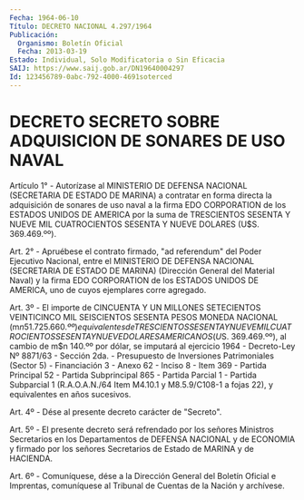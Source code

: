 ```yaml
---
Fecha: 1964-06-10
Título: DECRETO NACIONAL 4.297/1964
Publicación:
  Organismo: Boletín Oficial
  Fecha: 2013-03-19
Estado: Individual, Solo Modificatoria o Sin Eficacia
SAIJ: https://www.saij.gob.ar/DN19640004297
Id: 123456789-0abc-792-4000-4691soterced
---
```

# DECRETO SECRETO SOBRE ADQUISICION DE SONARES DE USO NAVAL

<a id="1"></a>
Artículo 1° - Autorízase al MINISTERIO DE DEFENSA NACIONAL (SECRETARIA DE ESTADO DE MARINA) a contratar en forma directa la adquisición de sonares de uso naval a la firma EDO CORPORATION de los ESTADOS UNIDOS DE AMERICA por la suma de TRESCIENTOS SESENTA Y NUEVE MIL CUATROCIENTOS SESENTA Y NUEVE DOLARES (U$S. 369.469.ºº).

<a id="2"></a>
Art. 2° - Apruébese el contrato firmado, "ad referendum" del Poder Ejecutivo Nacional, entre el MINISTERIO DE DEFENSA NACIONAL (SECRETARIA DE ESTADO DE MARINA) (Dirección General del Material Naval) y la firma EDO CORPORATION de los ESTADOS UNIDOS DE AMERICA, uno de cuyos ejemplares corre agregado.

<a id="3"></a>
Art. 3º - El importe de CINCUENTA Y UN MILLONES SETECIENTOS VEINTICINCO MIL SEISCIENTOS SESENTA PESOS MONEDA NACIONAL (m$n 51.725.660.ºº) equivalentes de TRESCIENTOS SESENTA Y NUEVE MIL CUATROCIENTOS SESENTA Y NUEVE DOLARES AMERICANOS (U$S. 369.469.ºº), al cambio de m$n 140.ºº por dólar, se imputará al ejercicio 1964 - Decreto-Ley Nº 8871/63 - Sección 2da. - Presupuesto de Inversiones Patrimoniales (Sector 5) - Financiación 3 - Anexo 62 - Inciso 8 - Item 369 - Partida Principal 52 - Partida Subprincipal 865 - Partida Parcial 1 - Partida Subparcial 1 (R.A.O.A.N./64 Item M4.10.1 y M8.5.9/C108-1 a fojas 22), y equivalentes en años sucesivos.

<a id="4"></a>
Art. 4º - Dése al presente decreto carácter de "Secreto".

<a id="5"></a>
Art. 5º - El presente decreto será refrendado por los señores Ministros Secretarios en los Departamentos de DEFENSA NACIONAL y de ECONOMIA y firmado por los señores Secretarios de Estado de MARINA y de HACIENDA.

<a id="6"></a>
Art. 6º - Comuníquese, dése a la Dirección General del Boletín Oficial e Imprentas, comuníquese al Tribunal de Cuentas de la Nación y archívese.